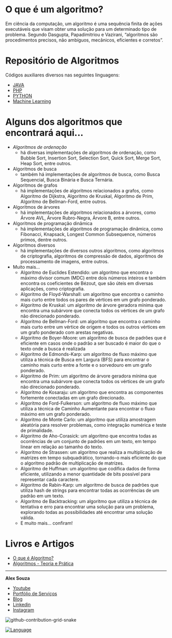 # O que é um algoritmo?
Em ciência da computação, um algoritmo é uma sequência finita de ações executáveis que visam obter uma solução para um determinado tipo de problema.
Segundo Dasgupta, Papadimitriou e Vazirani, “algoritmos são procedimentos precisos, não ambíguos, mecânicos, eficientes e corretos”.

# Repositório de Algoritmos
Códigos auxiliares diversos nas seguintes linguagens:
- <a href='https://1drv.ms/u/s!AtlsFPWf_b5KvDAtbg5jNPyDN9Hv?e=a2nXLw'>JAVA</a>
- <a href='https://github.com/aasouzaconsult/Algoritmos/tree/main/PHP'>PHP</a>
- <a href='https://github.com/aasouzaconsult/Algoritmos/tree/main/Python'>PYTHON</a>
- <a href='https://github.com/aasouzaconsult/Algoritmos/tree/main/Machine%20Learning'>Machine Learning</a>

# Alguns dos algoritmos que encontrará aqui...
- *Algoritmos de ordenação*
  - há diversas implementações de algoritmos de ordenação, como Bubble Sort, Insertion Sort, Selection Sort, Quick Sort, Merge Sort, Heap Sort, entre outros.
- Algoritmos de busca
  - também há implementações de algoritmos de busca, como Busca Sequencial, Busca Binária e Busca Ternária.
- Algoritmos de grafos
  - há implementações de algoritmos relacionados a grafos, como Algoritmo de Dijkstra, Algoritmo de Kruskal, Algoritmo de Prim, Algoritmo de Bellman-Ford, entre outros.
- Algoritmos de árvores
  - há implementações de algoritmos relacionados a árvores, como Árvore AVL, Árvore Rubro-Negra, Árvore B, entre outros.
- Algoritmos de programação dinâmica
  - há implementações de algoritmos de programação dinâmica, como Fibonacci, Knapsack, Longest Common Subsequence, números primos, dentre outros.
- Algoritmos diversos
  - há implementações de diversos outros algoritmos, como algoritmos de criptografia, algoritmos de compressão de dados, algoritmos de processamento de imagens, entre outros.
- Muito mais...
  - Algoritmo de Euclides Estendido: um algoritmo que encontra o máximo divisor comum (MDC) entre dois números inteiros e também encontra os coeficientes de Bézout, que são úteis em diversas aplicações, como criptografia.
  - Algoritmo de Floyd-Warshall: um algoritmo que encontra o caminho mais curto entre todos os pares de vértices em um grafo ponderado.
  - Algoritmo de Kruskal: um algoritmo de árvore geradora mínima que encontra uma subárvore que conecta todos os vértices de um grafo não direcionado ponderado.
  - Algoritmo de Bellman-Ford: um algoritmo que encontra o caminho mais curto entre um vértice de origem e todos os outros vértices em um grafo ponderado com arestas negativas.
  - Algoritmo de Boyer-Moore: um algoritmo de busca de padrões que é eficiente em casos onde o padrão a ser buscado é maior do que o texto onde a busca é realizada
  - Algoritmo de Edmonds-Karp: um algoritmo de fluxo máximo que utiliza a técnica de Busca em Largura (BFS) para encontrar o caminho mais curto entre a fonte e o sorvedouro em um grafo ponderado.
  - Algoritmo de Prim: um algoritmo de árvore geradora mínima que encontra uma subárvore que conecta todos os vértices de um grafo não direcionado ponderado.
  - Algoritmo de Kosaraju: um algoritmo que encontra as componentes fortemente conectadas em um grafo direcionado.
  - Algoritmo de Ford-Fulkerson: um algoritmo de fluxo máximo que utiliza a técnica de Caminho Aumentante para encontrar o fluxo máximo em um grafo ponderado.
  - Algoritmo de Monte Carlo: um algoritmo que utiliza amostragem aleatória para resolver problemas, como integração numérica e teste de primalidade.
  - Algoritmo de Aho-Corasick: um algoritmo que encontra todas as ocorrências de um conjunto de padrões em um texto, em tempo linear em relação ao tamanho do texto.
  - Algoritmo de Strassen: um algoritmo que realiza a multiplicação de matrizes em tempo subquadrático, tornando-o mais eficiente do que o algoritmo padrão de multiplicação de matrizes.
  - Algoritmo de Huffman: um algoritmo que codifica dados de forma eficiente, utilizando a menor quantidade de bits possível para representar cada caractere.
  - Algoritmo de Rabin-Karp: um algoritmo de busca de padrões que utiliza hash de strings para encontrar todas as ocorrências de um padrão em um texto.
  - Algoritmo de Backtracking: um algoritmo que utiliza a técnica de tentativa e erro para encontrar uma solução para um problema, explorando todas as possibilidades até encontrar uma solução válida.
  - E muito mais... confiram!

# Livros e Artigos
- [O que é Algoritmo?](https://blogdozouza.wordpress.com/2019/05/31/o-que-e-algoritmo/)
- [Algoritmos - Teoria e Prática](https://www.amazon.com.br/Algoritmos-Teoria-Pr%C3%A1tica-Thomas-Cormen/dp/8535236996)

-----------
**Alex Souza**
- [Youtube](https://www.youtube.com/@alexsouzamsc)
- [Portfólio de Serviços](https://github.com/aasouzaconsult/Cientista-de-Dados)
- [Blog](https://medium.com/blog-do-zouza)
- [Linkedin](https://www.linkedin.com/in/alex-souza/)
- [Instagram](https://www.instagram.com/alexsouzamsc/)

![github-contribution-grid-snake](https://user-images.githubusercontent.com/29084827/164712340-6b03015f-a428-4731-b1b9-a5605de203b2.svg)

[![Language](https://img.shields.io/badge/AlexSouza-yellow.svg)](https://medium.com/blog-do-zouza)
